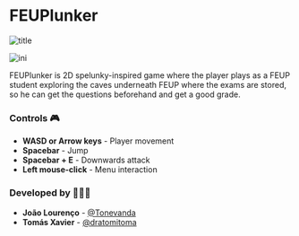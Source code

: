 # FEUPlunker

![title](https://github.com/user-attachments/assets/d3cc5721-05fc-4cce-86de-298d0459567f)

![ini](https://github.com/user-attachments/assets/a726e858-073f-4522-82f7-fb3858642808)

FEUPlunker is 2D spelunky-inspired game where the player plays as a FEUP student exploring the caves underneath FEUP where the exams are stored, so he can get the questions beforehand and get a good grade.

### Controls 🎮

- **WASD or Arrow keys** - Player movement
- **Spacebar** - Jump
- **Spacebar + E** - Downwards attack
- **Left mouse-click** - Menu interaction

### Developed by 🧑🏻‍💻

- **João Lourenço** - [@Tonevanda](https://www.github.com/Tonevanda)
- **Tomás Xavier** - [@dratomitoma](https://www.github.com/dratomitoma)
